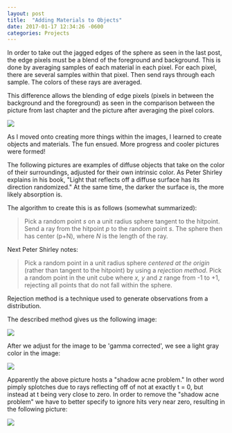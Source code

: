 ```yaml
---
layout: post
title:  "Adding Materials to Objects"
date: 2017-01-17 12:34:26 -0600
categories: Projects
---
```


In order to take out the jagged edges of the sphere as seen in the last post, the edge pixels must be a blend of the foreground and background. This is done by averaging samples of each material in each pixel. For each pixel, there are several samples within that pixel. Then send rays through each sample. The colors of these rays are averaged.

This difference allows the blending of edge pixels (pixels in between the background and the foreground) as seen in the comparison between the picture from last chapter and the picture after averaging the pixel colors.

![]({{site.baseurl}}/assets/img/out5out6_comparison.jpg)

As I moved onto creating more things within the images, I learned to create objects and materials. The fun ensued. More progress and cooler pictures were formed!

The following pictures are examples of diffuse objects that take on the color of their surroundings, adjusted for their own intrinsic color. As Peter Shirley explains in his book, "Light that reflects off a diffuse surface has its direction randomized." At the same time, the darker the surface is, the more likely absorption is.

The algorithm to create this is as follows (somewhat summarized):

> Pick a random point _s_ on a unit radius sphere tangent to the hitpoint. Send a ray from the hitpoint _p_ to the random point _s_. The sphere then has center (p+N), where _N_ is the length of the ray.

Next Peter Shirley notes:

> Pick a random point in a unit radius sphere _centered at the origin_ (rather than tangent to the hitpoint) by using a *rejection method*. Pick a random point in the unit cube where _x, y_ and _z_ range from -1 to +1, rejecting all points that do not fall within the sphere.

Rejection method is a technique used to generate observations from a distribution.

The described method gives us the following image:

![]({{site.baseurl}}/assets/img/out7.jpg)

After we adjust for the image to be 'gamma corrected', we see a light gray color in the image:

![]({{site.baseurl}}/assets/img/out8.jpg)

Apparently the above picture hosts a "shadow acne problem." In other word pimply splotches due to rays reflecting off of not at exactly t = 0, but instead at t being very close to zero. In order to remove the "shadow acne problem" we have to better specify to ignore hits very near zero, resulting in the following picture:

![]({{site.baseurl}}/assets/img/out8-without-pimples.jpg)
